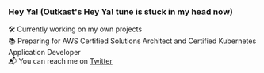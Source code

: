 ### Hey Ya! (Outkast's Hey Ya! tune is stuck in my head now)

🛠️ Currently working on my own projects  
📚 Preparing for AWS Certified Solutions Architect and Certified Kubernetes Application Developer  
📬 You can reach me on [Twitter](https://twitter.com/LoriKarikari)
